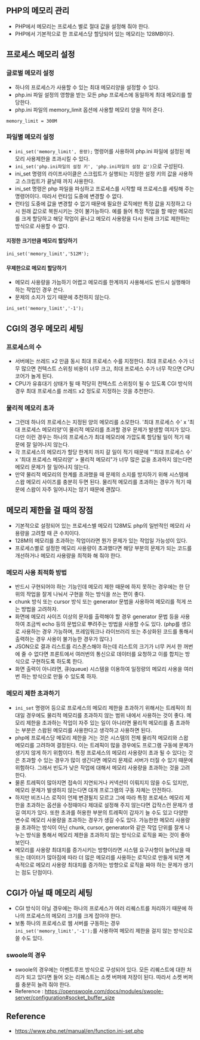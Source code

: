 ## PHP의 메모리 관리
- PHP에서 메모리는 프로세스 별로 절대 값을 설정해 줘야 한다.
- PHP에서 기본적으로 한 프로세스당 할당되어 있는 메모리는 128MB이다.

## 프로세스 메모리 설정

### 글로벌 메모리 설정
- 하나의 프로세스가 사용할 수 있는 최대 메모리양을 설정할 수 있다.
- php.ini 파일 설정의 영향을 받는 모든 php 프로세스에 동일하게 최대 메모리를 할당한다.
- php.ini 파일의 memory_limit 옵션에 사용할 메모리 양을 적어 준다.
```
memory_limit = 300M
```

### 파일별 메모리 설정
- `ini_set('memory_limit', 용량);` 명령어를 사용하여  php.ini 파일에 설정된 메모리 사용제한을 초과시킬 수 있다.
- `ini_set('php.ini파일의 설정 키', 'php.ini파일의 설정 값')`으로 구성된다. 
- ini_set 명령의 라이프사이클은 스크립트가 실행되는 지정한 설정 키의 값을 사용하고 스크립트가 끝날때 까지 사용한다.
- ini_set 명령은 php 파일을 파싱하고 프로세스를 시작할 때 프로세스를 세팅해 주는 명령어이다. 따라서 런타임 도중에 변경할 수 없다.
- 런타임 도중에 값을 변경할 수 없기 때문에 필요한 로직에만 특정 값을 지정하고 다시 원래 값으로 복원시키는 것이 불가능하다. 예를 들어 특정 작업을 할 때만 메모리를 크게 할당하고 해당 작업이 끝나고 메모리 사용량을 다시 원래 크기로 제한하는 방식으로 사용할 수 없다.

#### 지정한 크기만큼 메모리 할당하기
```
ini_set('memory_limit','512M');
```

#### 무제한으로 메모리 할당하기
- 메모리 사용량을 가늠하기 어렵고 메모리를 한계까지 사용해서도 반드시 실행해야 하는 작업인 경우 쓴다.
- 문제의 소지가 있기 때문에 추천하지 않는다.
```
ini_set('memory_limit','-1');
```

## CGI의 경우 메모리 세팅

### 프로세스의 수
- 서버에는 쓰레드 x2 만큼 동시 최대 프로세스 수를 지정한다. 최대 프로세스 수가 너무 많으면 컨텍스트 스위칭 비용이 너무 크고, 최대 프로세스 수가 너무 작으면 CPU 코어가 놀게 된다.
- CPU가 유휴대기 상태가 될 때 적당히 컨텍스트 스위칭이 될 수 있도록 CGI 방식의 경우 최대 프로세스를 쓰레드 x2 정도로 지정하는 것을 추천한다.

### 물리적 메모리 초과
- 그런데 하나의 프로세스는 지정된 양의 메모리를 소모한다. '최대 프로세스 수' x '최대 프로세스 메모리양'이 물리적 메모리를 초과할 경우 문제가 발생할 여지가 있다. 다만 이런 경우는 하나의 프로세스가 최대 메모리에 가깝도록 할당될 일이 적기 때문에 잘 일어나지 않는다. 
- 각 프로세스의 메모리가 할당 한계치 까지 갈 일이 적기 때문에 "'최대 프로세스 수' x '최대 프로세스 메모리양' > 물리적 메모리"가 너무 많은 값을 초과하지 않는다면 메모리 문제가 잘 일어나지 않는다.
- 만약 물리적 메모리의 한계를 초과했을 때 문제의 소지를 방지하기 위해 시스템에 스왑 메모리 사이즈를 충분히 두면 된다. 물리적 메모리를 초과하는 경우가 적기 때문에 스왑이 자주 일어나지는 않기 때문에 괜찮다.

## 메모리 제한을 걸 때의 장점
- 기본적으로 설정되어 있는 프로세스별 메모리 128M도 php의 일반적인 메모리 사용량을 고려할 때 큰 수치이다.
- 128M의 메모리를 초과하는 작업이라면 뭔가 문제가 있는 작업일 가능성이 있다.
- 프로세스별로 설정한 메모리 사용량이 초과했다면 해당 부분의 문제가 되는 코드를 개선하거나 메모리 사용량을 최적화 해 줘야 한다.

### 메모리 사용 최적화 방법
- 반드시 구현되어야 하는 기능인데 메모리 제한 때문에 하지 못하는 경우에는 한 단위의 작업을 잘게 나눠서 구현을 하는 방식을 쓰는 편이 좋다.
- chunk 방식 또는 cursor 방식 또는 generator 문법을 사용하여 메모리를 적게 쓰는 방법을 고려하자.
- 화면에 메모리 사이즈 이상의 문자를 출력해야 할 경우 generator 문법 등을 사용하여 조금씩 echo 등의 문법으로 뿌려주는 방법을 사용할 수도 있다. (php를 생으로 사용하는 경우 가능하며, 프레임워크나 라이브러리 또는 추상화된 코드를 통해서 출력하는 경우 사용이 불가능한 경우가 많다.)
- JSON으로 결과 리스트를 리스폰스해야 하는데 리스트의 크기가 너무 커서 한 꺼번에 줄 수 없다면 프론트에서 여러번의 통신으로 데이터를 요청하고 이를 합치는 방식으로 구현하도록 하도록 한다.
- 화면 출력이 아니라면, 큐(queue) 시스템을 이용하여 일정량의 메모리 사용을 여러번 하는 방식으로 만들 수 있도록 하자.

### 메모리 제한 초과하기
- `ini_set` 명령어 등으로 프로세스의 메모리 제한을 초과하기 위해서는 트레픽이 최대일 경우에도 물리적 메모리를 초과하지 않는 범위 내에서 사용하는 것이 좋다. 메모리 제한을 초과하는 작업이 자주 있는 일이 아니라면 물리적 메모리를 좀 초과하는 부분은 스왑된 메모리를 사용한다고 생각하고 사용하면 된다.
- php에 프로세스당 메모리 제한을 거는 것은 시스템의 전체 물리적 메모리와 스왑 메모리를 고려하여 결정된다. 이는 트레픽이 많을 경우에도 프로그램 구동에 문제가 생기지 않게 하기 위함이다. 특정 프로세스의 메모리 사용량이 초과 될 수 있다는 것은 초과할 수 있는 경우가 많이 생긴다면 메모리 문제로 서버가 터질 수 있기 때문에 위험하다. 그래서 빈도가 낮은 작업에 대해서 메모리 사용량을 초과하는 것을 고려한다. 
- 물론 트레픽이 많아지면 접속이 지연되거나 커넥션이 이뤄지지 않을 수도 있지만, 메모리 문제가 발생하지 않는다면 대개 프로그램의 구동 자체는 안전하다.
- 하지만 비즈니스 로직이 언제 변경될지 모르고 그에 따라 특정 프로세스 메모리 제한을 초과하는 옵션을 수정때마다 제대로 설정해 주지 않는다면 갑작스런 문제가 생길 여지가 있다. 또한 초과를 허용한 부분의 트레픽이 갑자기 늘 수도 있고 다양한 변수로 메모리 사용량을 초과하는 경우가 생길 수도 있다. 가능한한 메모리 사용량을 초과하는 방식이 아닌 chunk, cursor, generator와 같은 작업 단위를 잘게 나누는 방식을 통해서 메모리 제한을 초과하지 않는 방식으로 로직을 짜는 것이 좋아 보인다.
- 메모리를 사용량 최대치를 증가시키는 방향이라면 시스템 요구사항이 늘어났을 때 또는 데이터가 많아짐에 따라 더 많은 메모리를 사용하는 로직으로 만들게 되면 계속적으로 메모리 사용량 최대치를 증가하는 방향으로 로직을 짜야 하는 문제가 생기는 점도 단점이다.

## CGI가 아닐 때 메모리 세팅
- CGI 방식이 아닐 경우에는 하나의 프로세스가 여러 리퀘스트를 처리하기 때문에 하나의 프로세스의 메모리 크기를 크게 잡아야 한다.
- 보통 하나의 프로세스로 웹 서버를 구동하는 경우 `ini_set('memory_limit','-1');`를 사용하여 메모리 제한을 걸지 않는 방식으로 쓸 수도 있다.

### swoole의 경우
- swoole의 경우에는 이벤트루프 방식으로 구성되어 있다. 모든 리퀘스트에 대한 처리가 되고 있다면 들어 오는 리퀘스트는 소켓 버퍼에 저장이 된다. 따라서 소켓 버퍼를 충분히 늘려 줘야 한다.
- Reference : https://openswoole.com/docs/modules/swoole-server/configuration#socket_buffer_size


## Reference
- https://www.php.net/manual/en/function.ini-set.php
